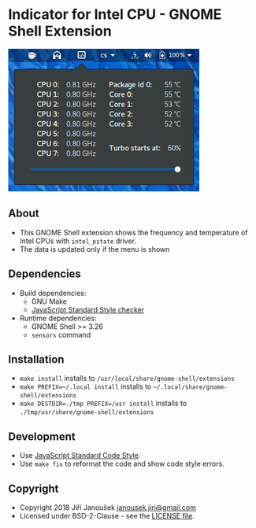Indicator for Intel CPU - GNOME Shell Extension
===============================================

![Screenshot](./gs-pstatectl.png)

About
-----

  * This GNOME Shell extension shows the frequency and temperature of Intel CPUs with `intel_pstate` driver.
  * The data is updated only if the menu is shown

Dependencies
------------

  * Build dependencies:
      - GNU Make
      - [JavaScript Standard Style checker](https://standardjs.com/)
  * Runtime dependencies:
      - GNOME Shell >= 3.26
      - `sensors` command

Installation
------------

  * `make install` installs to `/usr/local/share/gnome-shell/extensions`
  * `make PREFIX=~/.local install` installs to  `~/.local/share/gnome-shell/extensions`
  * `make DESTDIR=./tmp PREFIX=/usr install` installs to `./tmp/usr/share/gnome-shell/extensions`

Development
-----------

  * Use [JavaScript Standard Code Style](https://standardjs.com/).
  * Use `make fix` to reformat the code and show code style errors.

Copyright
---------

  * Copyright 2018 Jiří Janoušek <janousek.jiri@gmail.com>
  * Licensed under BSD-2-Clause - see the [LICENSE file](./LICENSE).
